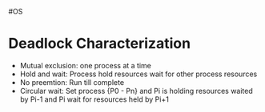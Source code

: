 #OS

# Deadlock Characterization

- Mutual exclusion: one process at a time
- Hold and wait: Process hold resources wait for other process resources
- No preemtion: Run till complete
- Circular wait: Set process {P0 - Pn} and Pi is holding resources waited by Pi-1 and Pi wait for resources held by Pi+1

